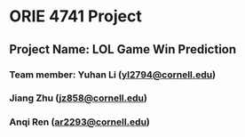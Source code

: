 # ORIE 4741 Project
## Project Name: LOL Game Win Prediction
### Team member: Yuhan Li  (yl2794@cornell.edu)
###              Jiang Zhu (jz858@cornell.edu)
###              Anqi Ren (ar2293@cornell.edu)
